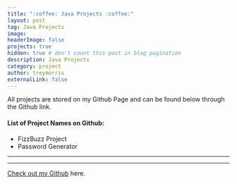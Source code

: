 ```yaml
---
title: ":coffee: Java Projects :coffee:"
layout: post
tag: Java Projects
image: 
headerImage: false
projects: true
hidden: true # don't count this post in blog pagination
description: Java Projects
category: project
author: treymorris
externalLink: false
---
```

All projects are stored on my Github Page and can be found below through the Github link.

#### List of Project Names on Github:

- FizzBuzz Project
- Password Generator


---



---

[Check out my Github](https://github.com/TreyBMorris) here.
